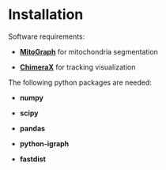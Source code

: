 # Installation

Software requirements:

- **[MitoGraph](https://github.com/vianamp/MitoGraph/)** for mitochondria segmentation

- **[ChimeraX](https://www.cgl.ucsf.edu/chimerax/)** for tracking visualization

The following python packages are needed:

- **numpy**

- **scipy**

- **pandas**

- **python-igraph**

- **fastdist**
